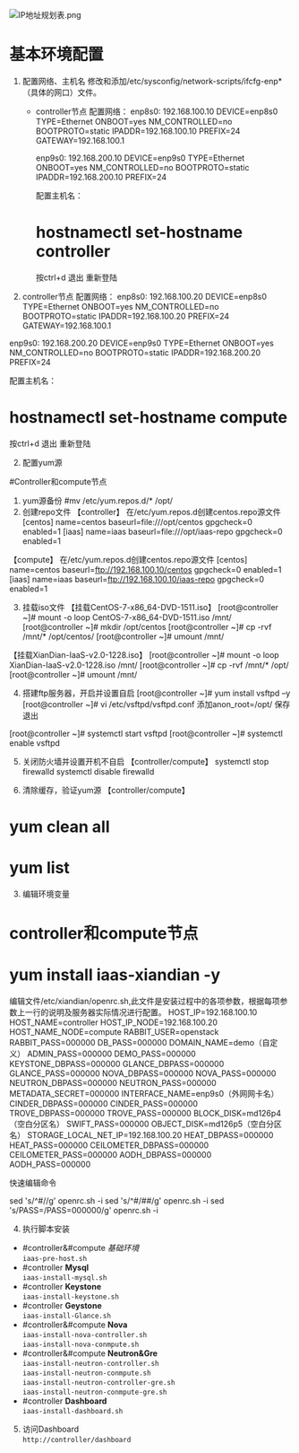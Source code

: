 ![IP地址规划表.png](https://s1.ax2x.com/2018/03/30/tC5Cn.png)

# 基本环境配置
1. 配置网络、主机名
修改和添加/etc/sysconfig/network-scripts/ifcfg-enp\*（具体的网口）文件。
   - controller节点
		配置网络：
		enp8s0: 192.168.100.10
		DEVICE=enp8s0
		TYPE=Ethernet
		ONBOOT=yes
		NM_CONTROLLED=no
		BOOTPROTO=static
		IPADDR=192.168.100.10
		PREFIX=24
		GATEWAY=192.168.100.1  

		enp9s0: 192.168.200.10
		DEVICE=enp9s0
		TYPE=Ethernet
		ONBOOT=yes
		NM_CONTROLLED=no
		BOOTPROTO=static
		IPADDR=192.168.200.10
		PREFIX=24  

		配置主机名：
		# hostnamectl set-hostname controller
		按ctrl+d 退出  重新登陆

2. controller节点
配置网络：
enp8s0: 192.168.100.20
DEVICE=enp8s0
TYPE=Ethernet
ONBOOT=yes
NM_CONTROLLED=no
BOOTPROTO=static
IPADDR=192.168.100.20
PREFIX=24
GATEWAY=192.168.100.1

enp9s0: 192.168.200.20
DEVICE=enp9s0
TYPE=Ethernet
ONBOOT=yes
NM_CONTROLLED=no
BOOTPROTO=static
IPADDR=192.168.200.20
PREFIX=24

配置主机名：
# hostnamectl set-hostname compute
按ctrl+d 退出  重新登陆

2. 配置yum源

#Controller和compute节点
1. yum源备份
#mv /etc/yum.repos.d/\*  /opt/
2. 创建repo文件
【controller】
在/etc/yum.repos.d创建centos.repo源文件
[centos]
name=centos
baseurl=file:///opt/centos
gpgcheck=0
enabled=1
[iaas]
name=iaas
baseurl=file:///opt/iaas-repo
gpgcheck=0
enabled=1

【compute】
在/etc/yum.repos.d创建centos.repo源文件
[centos]
name=centos
baseurl=ftp://192.168.100.10/centos
gpgcheck=0
enabled=1
[iaas]
name=iaas
baseurl=ftp://192.168.100.10/iaas-repo
gpgcheck=0
enabled=1

3. 挂载iso文件
【挂载CentOS-7-x86_64-DVD-1511.iso】
[root@controller ~]# mount -o loop CentOS-7-x86_64-DVD-1511.iso  /mnt/
[root@controller ~]# mkdir /opt/centos
[root@controller ~]# cp -rvf /mnt/* /opt/centos/
[root@controller ~]# umount  /mnt/

【挂载XianDian-IaaS-v2.0-1228.iso】
[root@controller ~]# mount -o loop XianDian-IaaS-v2.0-1228.iso  /mnt/
[root@controller ~]# cp -rvf /mnt/* /opt/
[root@controller ~]# umount  /mnt/

4. 搭建ftp服务器，开启并设置自启
[root@controller ~]# yum install vsftpd –y
[root@controller ~]# vi /etc/vsftpd/vsftpd.conf
添加anon_root=/opt/
保存退出

[root@controller ~]# systemctl start vsftpd
[root@controller ~]# systemctl enable vsftpd

5. 关闭防火墙并设置开机不自启
【controller/compute】
systemctl stop firewalld
systemctl disable firewalld

6. 清除缓存，验证yum源
【controller/compute】
# yum clean all
# yum list


3. 编辑环境变量

# controller和compute节点
# yum install iaas-xiandian -y
编辑文件/etc/xiandian/openrc.sh,此文件是安装过程中的各项参数，根据每项参数上一行的说明及服务器实际情况进行配置。
HOST_IP=192.168.100.10
HOST_NAME=controller
HOST_IP_NODE=192.168.100.20
HOST_NAME_NODE=compute
RABBIT_USER=openstack
RABBIT_PASS=000000
DB_PASS=000000
DOMAIN_NAME=demo（自定义）
ADMIN_PASS=000000
DEMO_PASS=000000
KEYSTONE_DBPASS=000000
GLANCE_DBPASS=000000
GLANCE_PASS=000000
NOVA_DBPASS=000000
NOVA_PASS=000000
NEUTRON_DBPASS=000000
NEUTRON_PASS=000000
METADATA_SECRET=000000
INTERFACE_NAME=enp9s0（外网网卡名）
CINDER_DBPASS=000000
CINDER_PASS=000000
TROVE_DBPASS=000000
TROVE_PASS=000000
BLOCK_DISK=md126p4（空白分区名）
SWIFT_PASS=000000
OBJECT_DISK=md126p5（空白分区名）
STORAGE_LOCAL_NET_IP=192.168.100.20
HEAT_DBPASS=000000
HEAT_PASS=000000
CEILOMETER_DBPASS=000000
CEILOMETER_PASS=000000
AODH_DBPASS=000000
AODH_PASS=000000

快速编辑命令

sed 's/^#//g' openrc.sh -i
sed 's/^#/##/g' openrc.sh -i
sed 's/PASS=/PASS=000000/g' openrc.sh  -i


4. 执行脚本安装
- #controller&#compute *基础环境*  
`iaas-pre-host.sh`
- #controller **Mysql**  
`iaas-install-mysql.sh`
- #controller **Keystone**  
`iaas-install-keystone.sh`
- #controller **Geystone**  
`iaas-install-Glance.sh`
- #controller&#compute **Nova**  
`iaas-install-nova-controller.sh`  
`iaas-install-nova-conmpute.sh`
- #controller&#compute **Neutron&Gre**  
`iaas-install-neutron-controller.sh`  
`iaas-install-neutron-conmpute.sh`  
`iaas-install-neutron-controller-gre.sh`  
`iaas-install-neutron-conmpute-gre.sh`
- #controller **Dashboard**  
`iaas-install-dashboard.sh`

5. 访问Dashboard  
`http://controller/dashboard`
